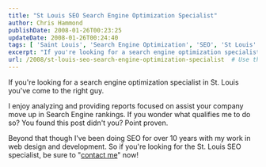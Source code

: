 ```yaml
---
title: "St Louis SEO Search Engine Optimization Specialist"
author: Chris Hammond
publishDate: 2008-01-26T00:23:25
updateDate: 2008-01-26T00:24:40
tags: [ 'Saint Louis', 'Search Engine Optimization', 'SEO', 'St Louis' ]
excerpt: "If you're looking for a search engine optimization specialist in St. Louis you've come to the right guy.  I enjoy analyzing and providing reports focused on assist your company move up in Search Engine rankings. If you wonder what qualifies me to do so? You found this post didn't you? Point proven.  Beyond that though I've been doing SEO for over 10 years with my work in web design and development. So if you're looking for the St. Louis SEO specialist, be sure to \"contact me\" now!  "
url: /2008/st-louis-seo-search-engine-optimization-specialist  # Use the generated URL with year
---
```

<p>If you're looking for a search engine optimization specialist in St. Louis you've come to the right guy.</p> <p>I enjoy analyzing and providing reports focused on assist your company move up in Search Engine rankings. If you wonder what qualifies me to do so? You found this post didn't you? Point proven.</p> <p>Beyond that though I've been doing SEO for over 10 years with my work in web design and development. So if you're looking for the St. Louis SEO specialist, be sure to "<a href="https://www.chrishammond.com/contact">contact me</a>" now!</p>
